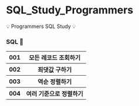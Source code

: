 # SQL_Study_Programmers
💡 Programmers SQL Study 💡


### SQL 🌟
<table>
    <tr>
        <th>001 </th>
        <th>모든 레코드 조회하기</th>
    </tr>
    <tr>
        <th>002 </th>
        <th>최댓값 구하기</th>
    </tr>
    <tr>
        <th>003 </th>
        <th>역순 정렬하기</th>
    </tr>
    <tr>
        <th>004 </th>
        <th>여러 기준으로 정렬하기</th>
    </tr>
</table>

